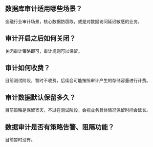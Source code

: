 ## 数据库审计适用哪些场景？
金融行业审计场景，核心数据防窃取，或是对数据访问延迟敏感的业务。

## 审计开启之后如何关闭？
关闭审计策略即可，审计规则可以保留。

## 审计如何收费？
目前测试阶段，暂时不收费，后续会可能按照审计产生的存储容量进行计费。

## 审计数据默认保留多久？
目前策略是保留15天，不过在测试阶段，会视业务具体情况保留时间会延长。

## 数据审计是否有策略告警、阻隔功能？
目前暂时没有。





